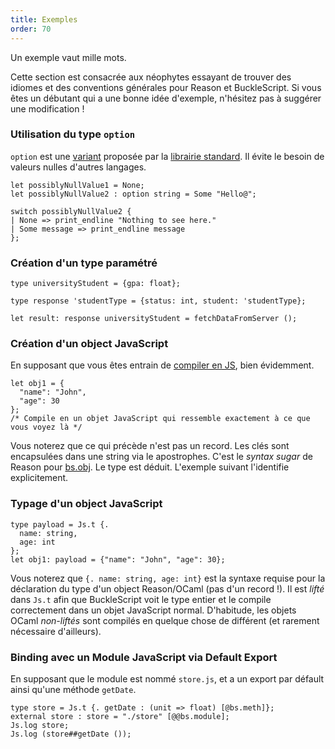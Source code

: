 ```yaml
---
title: Exemples
order: 70
---
```


Un exemple vaut mille mots.

Cette section est consacrée aux néophytes essayant de trouver des idiomes et des conventions générales pour Reason et BuckleScript. Si vous êtes un débutant qui a une bonne idée d'exemple, n'hésitez pas à suggérer une modification !

### Utilisation du type `option`

`option` est une [variant](/guide/language/variant) proposée par la [librairie standard](/api/index.html). Il évite le besoin de valeurs nulles d'autres langages.

```reason
let possiblyNullValue1 = None;
let possiblyNullValue2 : option string = Some "Hello@";

switch possiblyNullValue2 {
| None => print_endline "Nothing to see here."
| Some message => print_endline message
};
```

### Création d'un type paramétré

```reason
type universityStudent = {gpa: float};

type response 'studentType = {status: int, student: 'studentType};

let result: response universityStudent = fetchDataFromServer ();
```

### Création d'un object JavaScript

En supposant que vous êtes entrain de [compiler en JS](/guide/javascript), bien évidemment.

```reason
let obj1 = {
  "name": "John",
  "age": 30
};
/* Compile en un objet JavaScript qui ressemble exactement à ce que vous voyez là */
```

Vous noterez que ce qui précède n'est pas un record. Les clés sont encapsulées dans une string via le apostrophes. C'est le *syntax sugar* de Reason pour [bs.obj](http://bucklescript.github.io/bucklescript/Manual.html#_create_js_objects_using_bs_obj). Le type est déduit. L'exemple suivant l'identifie explicitement.


### Typage d'un object JavaScript

```reason
type payload = Js.t {.
  name: string,
  age: int
};
let obj1: payload = {"name": "John", "age": 30};
```

Vous noterez que `{. name: string, age: int}` est la syntaxe requise pour la déclaration du type d'un object Reason/OCaml (pas d'un record !). Il est *lifté* dans `Js.t` afin que  BuckleScript voit le type entier et le compile correctement dans un objet JavaScript normal. D'habitude, les objets OCaml *non-liftés* sont compilés en quelque chose de différent (et rarement nécessaire d'ailleurs).

### Binding avec un Module JavaScript via Default Export

En supposant que le module est nommé `store.js`, et a un export par défault ainsi qu'une méthode `getDate`.

```reason
type store = Js.t {. getDate : (unit => float) [@bs.meth]};
external store : store = "./store" [@@bs.module];
Js.log store;
Js.log (store##getDate ());
```
